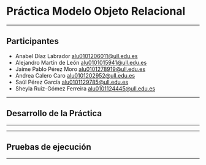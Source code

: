 # Práctica Modelo Objeto Relacional
***

## Participantes

- Anabel Díaz Labrador [alu0101206011@ull.edu.es](alu0101206011@ull.edu.es)
- Alejandro Martín de León [alu0101015941@ull.edu.es](alu0101015941@ull.edu.es)
- Jaime Pablo Pérez Moro [alu0101278919@ull.edu.es](alu0101278919@ull.edu.es)
- Andrea Calero Caro [alu0101202952@ull.edu.es](alu0101202952@ull.edu.es)
- Saúl Pérez García [alu0101129785@ull.edu.es](alu0101129785@ull.edu.es)
- Sheyla Ruiz-Gómez Ferreira  [alu0101124445@ull.edu.es](alu0101124445@ull.edu.es)

***
## Desarrollo de la Práctica
***

***
## Pruebas de ejecución
***